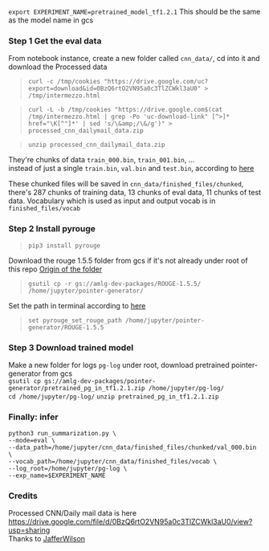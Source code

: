 `export EXPERIMENT_NAME=pretrained_model_tf1.2.1`
This should be the same as the model name in gcs

### Step 1 Get the eval data  
From notebook instance, create a new folder called `cnn_data/`, cd into it and download the Processed data  
> `curl -c /tmp/cookies "https://drive.google.com/uc?export=download&id=0BzQ6rtO2VN95a0c3TlZCWkl3aU0" > /tmp/intermezzo.html`

> `curl -L -b /tmp/cookies "https://drive.google.com$(cat /tmp/intermezzo.html | grep -Po 'uc-download-link" [^>]* href="\K[^"]*' | sed 's/\&amp;/\&/g')" > processed_cnn_dailymail_data.zip`

> `unzip processed_cnn_dailymail_data.zip`

They're chunks of data `train_000.bin`, `train_001.bin`, ...  
instead of just a single `train.bin`, `val.bin` and `test.bin`,  according to [here](https://github.com/abisee/cnn-dailymail/issues/3)  

These chunked files will be saved in `cnn_data/finished_files/chunked`, there's 287 chunks of training data, 13 chunks of eval data, 11 chunks of test data. Vocabulary which is used as input and output vocab is in `finished_files/vocab`

### Step 2 Install pyrouge  
> `pip3 install pyrouge`  

Download the rouge 1.5.5 folder from gcs if it's not already under root of this repo [Origin of the folder](https://github.com/andersjo/pyrouge/tree/master/tools/ROUGE-1.5.5)  
> `gsutil cp -r gs://amlg-dev-packages/ROUGE-1.5.5/ /home/jupyter/pointer-generator/`  

Set the path in terminal according to [here](https://github.com/bheinzerling/pyrouge#installation)   
> `set pyrouge_set_rouge_path /home/jupyter/pointer-generator/ROUGE-1.5.5`

### Step 3 Download trained model
Make a new folder for logs `pg-log` under root, download pretrained pointer-generator from gcs  
`gsutil cp gs://amlg-dev-packages/pointer-generator/pretrained_pg_in_tf1.2.1.zip /home/jupyter/pg-log/`  
`cd /home/jupyter/pg-log/`
`unzip pretrained_pg_in_tf1.2.1.zip`

### Finally: infer
```
python3 run_summarization.py \
--mode=eval \
--data_path=/home/jupyter/cnn_data/finished_files/chunked/val_000.bin \
--vocab_path=/home/jupyter/cnn_data/finished_files/vocab \
--log_root=/home/jupyter/pg-log \
--exp_name=$EXPERIMENT_NAME
```

### Credits  
Processed CNN/Daily mail data is here
https://drive.google.com/file/d/0BzQ6rtO2VN95a0c3TlZCWkl3aU0/view?usp=sharing  
Thanks to [JafferWilson](https://github.com/JafferWilson/Process-Data-of-CNN-DailyMail)
